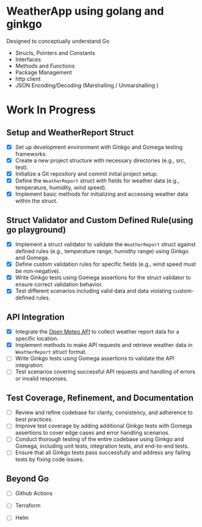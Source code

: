 # WeatherApp using golang and ginkgo

Designed to conceptually understand Go

- Structs, Pointers and Constants
- Interfaces
- Methods and Functions
- Package Management
- http client
- JSON Encoding/Decoding (Marshalling / Unmarshalling )

# Work In Progress


## Setup and WeatherReport Struct

- [x] Set up development environment with Ginkgo and Gomega testing frameworks.
- [x] Create a new project structure with necessary directories (e.g., src, test).
- [x] Initialize a Git repository and commit initial project setup.
- [x] Define the `WeatherReport` struct with fields for weather data (e.g., temperature, humidity, wind speed).
- [x] Implement basic methods for initializing and accessing weather data within the struct.

## Struct Validator and Custom Defined Rule(using go playground)

- [x] Implement a struct validator to validate the `WeatherReport` struct against defined rules (e.g., temperature range, humidity range) using Ginkgo and Gomega.
- [x] Define custom validation rules for specific fields (e.g., wind speed must be non-negative).
- [x] Write Ginkgo tests using Gomega assertions for the struct validator to ensure correct validation behavior.
- [x] Test different scenarios including valid data and data violating custom-defined rules.

## API Integration

- [x] Integrate the [Open Meteo API](https://api.open-meteo.com/v1/forecast) to collect weather report data for a specific location.
- [x] Implement methods to make API requests and retrieve weather data in `WeatherReport` struct format.
- [ ] Write Ginkgo tests using Gomega assertions to validate the API integration.
- [ ] Test scenarios covering successful API requests and handling of errors or invalid responses.

## Test Coverage, Refinement, and Documentation

- [ ] Review and refine codebase for clarity, consistency, and adherence to best practices.
- [ ] Improve test coverage by adding additional Ginkgo tests with Gomega assertions to cover edge cases and error handling scenarios.
- [ ] Conduct thorough testing of the entire codebase using Ginkgo and Gomega, including unit tests, integration tests, and end-to-end tests.
- [ ] Ensure that all Ginkgo tests pass successfully and address any failing tests by fixing code issues.

## Beyond Go

- [ ] Github Actions
- [ ] Terraform
- [ ] Helm

